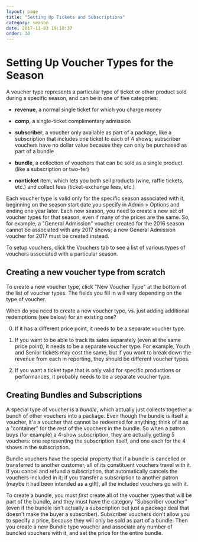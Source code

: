 ```yaml
---
layout: page
title: "Setting Up Tickets and Subscriptions"
category: season
date: 2017-11-03 19:10:37
order: 30
---
```



# Setting Up Voucher Types for the Season

A voucher type represents a particular type of ticket or other product
sold during a specific season, and can be in one of five categories:

* **revenue**, a normal single ticket for which you charge money

* **comp**, a single-ticket complimentary admission

* **subscriber**, a voucher only available as part of a package, like a
subscription that includes one ticket to each of 4 shows; subscriber
vouchers have no dollar value because they can only be purchased as part
of a bundle

* **bundle**, a collection of  vouchers that can be sold as a single product (like a subscription or two-fer)

* **nonticket** item, which lets you both sell products (wine, raffle
tickets, etc.) and collect fees (ticket-exchange fees, etc.)

Each voucher type is valid only for the specific season associated with
it, beginning on the season start date you specify in Admin > Options
and ending one year later.  Each new season, you need to create a new
set of voucher types for that season, even if many of the prices are the
same.  So, for example, a "General Admission" voucher created for the
2016 season cannot be associated with any 2017 shows; a new General
Admission voucher for 2017 must be created instead.

To setup vouchers, click the Vouchers tab to see a list of various types
of vouchers associated with a particular season.

## Creating a new voucher type from scratch

To create a new voucher type, click "New Voucher Type" at the bottom of
the list of voucher types.  The fields you fill in will vary depending
on the type of voucher.

When do you need to create a new voucher type, vs. just adding additional redemptions (see below) for an existing one?


0. If it has a different price point, it needs to be a separate voucher type.

0. If you want to be able to track its sales separately (even at the same price point), it needs to be a separate voucher type.  For example, Youth and Senior tickets may cost the same, but if you want to break down the revenue from each in reporting, they should be different voucher types.

0. If you want a ticket type that is only valid for specific productions or performances, it probably needs to be a separate voucher type.  

## Creating Bundles and Subscriptions

A special type of voucher is a _bundle_, which actually just collects together a bunch of other vouchers into a package.
Even though the bundle is itself a voucher, it's a voucher that cannot be redeemed for anything; think of it as a "container" for the rest of the vouchers in the bundle.  So when a patron buys (for example) a 4-show subscription, they are actually getting 5 vouchers: one representing the subscription itself, and one each for the 4 shows in the subscription.

Bundle vouchers have the special property that if a bundle is cancelled or transferred to another customer, all of its 
constituent vouchers travel with it.  If you cancel and refund a subscription, that automatically cancels the vouchers included in it; if you transfer a subscription to another patron (maybe it had been intended as a gift), all the included vouchers go with it.

To create a bundle, you must _first_ create all of the voucher types
that will be part of the bundle, and they must have the category
"Subscriber voucher" (even if the bundle isn't actually a subscription
but just a package deal that doesn't make the buyer a subscriber).
Subscriber vouchers don't allow you to specify a price, because they
will only be sold as part of a bundle.  Then you create a new Bundle
type voucher and associate any number of bundled vouchers with it, and
set the price for the entire bundle.
